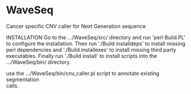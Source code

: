 WaveSeq
=======

Cancer specific CNV caller for Next Generation sequence


INSTALLATION
Go to the .../WaveSeq/src/ directory and run 'perl Build.PL' to configure the
installation.  Then run './Build installdeps' to install missing perl
dependencies and './Build installexes' to install missing third party
executables.  Finally run './Build install' to install scripts into the
.../WaveSeq/bin/ directory.

use the .../WaveSeq/bin/cnv_caller.pl script to annotate existing segmentation\
calls.
